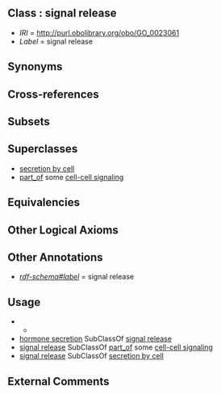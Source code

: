 
## Class : signal release

 * *IRI* = http://purl.obolibrary.org/obo/GO_0023061
 * *Label* = signal release

## Synonyms


## Cross-references


## Subsets


## Superclasses

 * [secretion by cell](../../GO/40/GO_0032940.md)
 * [part_of](../../BFO/50/BFO_0000050.md) some [cell-cell signaling](../../GO/67/GO_0007267.md)

## Equivalencies


## Other Logical Axioms


## Other Annotations

 * *[rdf-schema#label](../../el/rdf-schema#label.md)* = signal release

## Usage

 * -
 * [hormone secretion](../../GO/79/GO_0046879.md) SubClassOf [signal release](../../GO/61/GO_0023061.md)
 * [signal release](../../GO/61/GO_0023061.md) SubClassOf [part_of](../../BFO/50/BFO_0000050.md) some [cell-cell signaling](../../GO/67/GO_0007267.md)
 * [signal release](../../GO/61/GO_0023061.md) SubClassOf [secretion by cell](../../GO/40/GO_0032940.md)

## External Comments

